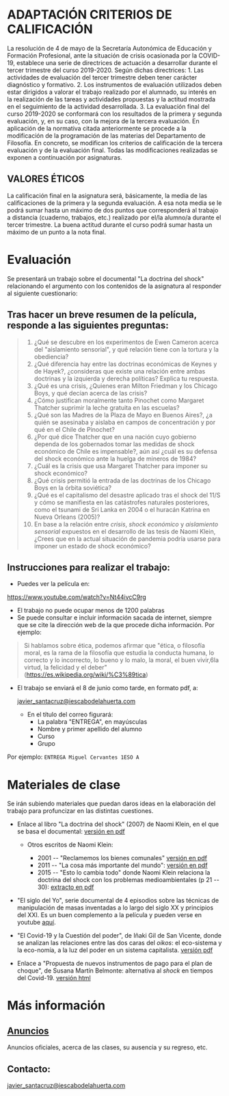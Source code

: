 # ADAPTACIÓN CRITERIOS DE CALIFICACIÓN

La resolución de 4 de mayo de la Secretaría Autonómica de Educación y Formación Profesional, ante la situación de crisis ocasionada por la COVID-19, establece una serie de directrices de actuación a desarrollar durante el tercer trimestre del curso 2019-2020. Según dichas directrices:
    1. Las actividades de evaluación del tercer trimestre deben tener carácter diagnóstico y formativo. 
    2. Los instrumentos de evaluación utilizados deben estar dirigidos a valorar el trabajo realizado por el alumnado, su interés en la realización de las tareas y actividades propuestas y la actitud mostrada en el seguimiento de la actividad desarrollada. 
    3. La evaluación final del curso 2019-2020 se conformará con los resultados de la primera y segunda evaluación, y, en su caso, con la mejora de la tercera evaluación.
En aplicación de la normativa citada anteriormente se procede a la modificación de la programación de las materias del Departamento de Filosofía. En concreto, se modifican los criterios de calificación de la tercera evaluación y de la evaluación final. Todas las modificaciones realizadas se exponen a continuación por asignaturas.

VALORES ÉTICOS 
---------------

La calificación final en la asignatura será, básicamente, la media de las calificaciones de la primera y la segunda evaluación. A esa nota media se le podrá sumar hasta un máximo de dos puntos que corresponderá al trabajo a distancia (cuaderno, trabajos, etc.) realizado por el/la alumno/a durante el tercer trimestre.
La buena actitud durante el curso podrá sumar hasta un máximo de un punto a la nota final.

# Evaluación
Se presentará un trabajo sobre el documental "La doctrina del shock" relacionando el argumento con los contenidos de la asignatura al responder al siguiente cuestionario:

Tras hacer un breve resumen de la película, responde a las siguientes preguntas:
--------------------------------------------------------------------------------

> 1.  ¿Qué se descubre en los experimentos de Ewen Cameron acerca del
>     "aislamiento sensorial", y qué relación tiene con la tortura y la
>     obediencia?
> 2.  ¿Qué diferencia hay entre las doctrinas económicas de Keynes y de
>     Hayek?, ¿consideras que existe una relación entre ambas doctrinas y
>     la izquierda y derecha políticas? Explica tu respuesta.
> 3.  ¿Qué es una crisis, ¿Quienes eran Milton Friedman y los Chicago
>     Boys, y qué decían acerca de las crisis?
> 4.  ¿Cómo justifican moralmente tanto Pinochet como Margaret Thatcher
>     suprimir la leche gratuita en las escuelas?
> 5.  ¿Qué son las Madres de la Plaza de Mayo en Buenos Aires?, ¿a quién
>     se asesinaba y aislaba en campos de concentración y por qué en el
>     Chile de Pinochet?
> 6.  ¿Por qué dice Thatcher que en una nación cuyo gobierno dependa de
>     los gobernados tomar las medidas de shock económico de Chile es
>     impensable?, aún así ¿cuál es su defensa del shock económico ante la
>     huelga de mineros de 1984?
> 7.  ¿Cuál es la crisis que usa Margaret Thatcher para imponer su shock
>     económico?
> 8.  ¿Qué crisis permitió la entrada de las doctrinas de los Chicago Boys
>     en la órbita soviética?
> 9.  ¿Qué es el capitalismo del desastre aplicado tras el shock del 11/S
>     y cómo se manifiesta en las catástrofes naturales posteriores, como
>     el tsunami de Sri Lanka en 2004 o el huracán Katrina en Nueva
>     Orleans (2005)?
> 10. En base a la relación entre *crisis*, *shock económico* y
>     *aislamiento sensorial* expuestos en el desarrollo de las tesis de
>     Naomi Klein, ¿Crees que en la actual situación de pandemia podría
>     usarse para imponer un estado de shock económico?
> 

## Instrucciones para realizar el trabajo:

-   Puedes ver la película en:

<https://www.youtube.com/watch?v=Nt44ivcC9rg>

-   El trabajo no puede ocupar menos de 1200 palabras
-   Se puede consultar e incluir información sacada de internet, siempre
    que se cite la dirección web de la que procede dicha información.
    Por ejemplo:

> Si hablamos sobre ética, podemos afirmar que "ética, o filosofía
> moral, es la rama de la filosofía que estudia la conducta humana,​ lo
> correcto y lo incorrecto,​ lo bueno y lo malo,​ la moral,​ el buen
> vivir,6​ la virtud, la felicidad y el deber"
> (<https://es.wikipedia.org/wiki/%C3%89tica>)

-   El trabajo se enviará el 8 de junio como tarde, en formato pdf, a:

    javier_santacruz@iescabodelahuerta.com
    -   En el título del correo figurará:
        -   La palabra "ENTREGA", en mayúsculas
        -   Nombre y primer apellido del alumno
        -   Curso
        -   Grupo

Por ejemplo: `ENTREGA Miguel Cervantes 1ESO A`


# Materiales de clase
Se irán subiendo materiales que puedan daros ideas en la elaboración del trabajo para profuncizar en las distintas cuestiones.

- Enlace al libro "La doctrina del shock" (2007) de Naomi Klein, en el que se basa el documental: [versión en pdf](https://katari.org/pdf/shock.pdf)

  - Otros escritos de Naomi Klein: 

    - 2001 -- "Reclamemos los bienes comunales" [versión en pdf](https://newleftreview.es/issues/9/articles/naomi-klein-reclamemos-los-bienes-comunales.pdf)
    - 2011 -- "La cosa más importante del mundo":  [versión en pdf](http://attac-catalunya.cat/download/Internacional/La%20cosa%20ma%CC%81s%20importante%20del%20mundo.25.pdf)
    - 2015 -- "Esto lo cambia todo" donde Naomi Klein relaciona la doctrina del shock con los problemas medioambientales (p 21 -- 30): [extracto en pdf](https://e00-elmundo.uecdn.es/documentos/2015/03/02/esto_lo_cambia_todo_intro.pdf)

- "El siglo del Yo", serie documental de 4 episodios sobre las técnicas de manipulación de masas inventadas a lo largo del siglo XX y principios del XXI. Es un buen complemento a la película y pueden verse en youtube [aquí](https://www.youtube.com/playlist?list=PLjTjaOV0zuSKub3Odq1iGMqj_NQo0g6is).

- "El Covid-19 y la Cuestión del poder", de Iñaki Gil de San Vicente, donde se analizan las relaciones entre las dos caras del *oikos*: el eco-sistema y la eco-nomía, a la luz del poder en un sistema capitalista. [versión pdf](http://lhblog.nuevaradio.org/b2-img/GilCovidPoder.pdf)

- Enlace a "Propuesta de nuevos instrumentos de pago para el plan de choque", de Susana Martín Belmonte: alternativa al *shock* en tiempos del Covid-19. [versión html](https://www.attacmadrid.org/2020/03/28/propuesta/)

# Más información
## [Anuncios](https://javieriesch.github.io/)
Anuncios oficiales, acerca de las clases, su ausencia y su regreso, etc.
## Contacto: 
[javier_santacruz@iescabodelahuerta.com](mailto:javier_santacruz@iescabodelahuerta.com)

